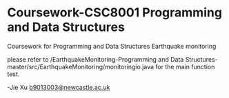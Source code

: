 # Coursework-CSC8001 Programming and Data Structures
Coursework for Programming and Data Structures Earthquake monitoring

please refer to /EarthquakeMonitoring-Programming and Data Structures-master/src/EarthquakeMonitoring/monitoringio.java for the main function test.

-Jie Xu b9013003@newcastle.ac.uk